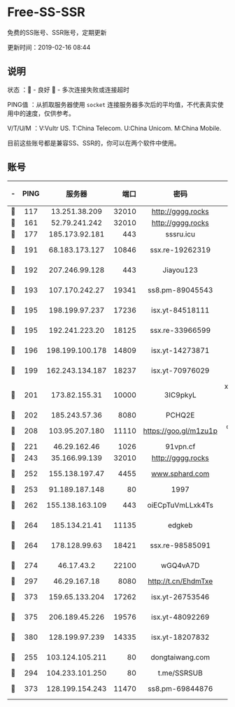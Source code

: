 # Free-SS-SSR

免费的SS账号、SSR账号，定期更新

更新时间：2019-02-16 08:44

## 说明

状态     ：🙂 - 良好 🙁 - 多次连接失败或连接超时

PING值   ：从抓取服务器使用 `socket` 连接服务器多次后的平均值，不代表真实使用中的速度，仅供参考。

V/T/U/M  ：V:Vultr US. T:China Telecom. U:China Unicom. M:China Mobile.

目前这些账号都是兼容SS、SSR的，你可以在两个软件中使用。

## 账号

|-|PING|服务器|端口|密码|加密方式|区域|V/T/U/M|
|:----:|:----:|:-----:|-----:|:----:|:----:|:----:|:----:|
|🙂|117|13.251.38.209|32010|http://gggg.rocks|chacha20|SG|10↑/10↑/9↑/10↑|
|🙂|161|52.79.241.242|32010|http://gggg.rocks|chacha20|KR|10↑/10↑/10↑/10↑|
|🙂|177|185.173.92.181|443|sssru.icu|rc4-md5|RU|10↑/10↑/10↑/10↑|
|🙂|191|68.183.173.127|10846|ssx.re-19262319|aes-256-cfb|US|7↑/6↑/6↑/6↑|
|🙂|192|207.246.99.128|443|Jiayou123|aes-256-cfb|US|10↑/10↑/10↑/10↑|
|🙂|193|107.170.242.27|19341|ss8.pm-89045543|aes-256-cfb|US|10↑/10↑/9↑/10↑|
|🙂|195|198.199.97.237|17236|isx.yt-84518111|aes-256-cfb|US|10↑/10↑/10↑/10↑|
|🙂|195|192.241.223.20|18125|ssx.re-33966599|aes-256-cfb|US|7↑/6↑/6↑/6↑|
|🙂|196|198.199.100.178|14809|isx.yt-14273871|aes-256-cfb|US|10↑/10↑/10↑/10↑|
|🙂|199|162.243.134.187|18237|isx.yt-70976029|aes-256-cfb|US|10↑/10↑/10↑/10↑|
|🙂|201|173.82.155.31|10000|3IC9pkyL|xchacha20-ietf-poly1305|US|10↑/10↑/10↑/10↑|
|🙂|202|185.243.57.36|8080|PCHQ2E|rc4-md5|US|10↑/10↑/10↑/10↑|
|🙂|208|103.95.207.180|11110|https://goo.gl/m1zu1p|chacha20-ietf|US|10↑/10↑/10↑/10↑|
|🙂|221|46.29.162.46|1026|91vpn.cf|rc4-md5|RU|10↑/10↑/10↑/10↑|
|🙂|243|35.166.99.139|32010|http://gggg.rocks|chacha20|US|10↑/10↑/10↑/9↓|
|🙂|252|155.138.197.47|4455|www.sphard.com|aes-256-cfb|US|10↑/10↑/10↑/10↑|
|🙂|253|91.189.187.148|80|1997|chacha20|US|10↑/10↑/10↑/10↑|
|🙂|262|155.138.163.109|443|oiECpTuVmLLxk4Ts|aes-256-cfb|US|7↑/10↑/10↑/10↑|
|🙂|264|185.134.21.41|11135|edgkeb|aes-256-cfb|GB|10↑/10↑/10↑/10↑|
|🙂|264|178.128.99.63|18421|ssx.re-98585091|aes-256-cfb|SG|7↑/6↑/6↑/6↑|
|🙂|274|46.17.43.2|22100|wGQ4vA7D|aes-256-gcm|RU|8↑/10↑/10↑/10↑|
|🙂|297|46.29.167.18|8080|http://t.cn/EhdmTxe|rc4-md5|RU|10↑/10↑/10↑/10↑|
|🙂|373|159.65.133.204|17262|isx.yt-26753546|aes-256-cfb|SG|10↑/10↑/10↑/10↑|
|🙂|375|206.189.45.226|19576|isx.yt-48092269|aes-256-cfb|SG|10↑/10↑/10↑/10↑|
|🙂|380|128.199.97.239|14335|isx.yt-18207832|aes-256-cfb|SG|10↑/10↑/10↑/10↑|
|🙂|255|103.124.105.211|80|dongtaiwang.com|aes-256-cfb|US|10↑/10↑/10↑/10↑|
|🙂|294|104.233.101.250|80|t.me/SSRSUB|rc4-md5|CA|10↑/10↑/10↑/10↑|
|🙂|373|128.199.154.243|11470|ss8.pm-69844876|aes-256-cfb|SG|10↑/10↑/9↑/10↑|

